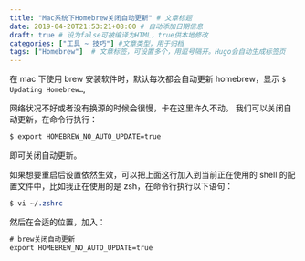 ```yaml
---
title: "Mac系统下Homebrew关闭自动更新" # 文章标题
date: 2019-04-20T21:53:21+08:00 # 自动添加日期信息
draft: true # 设为false可被编译为HTML，true供本地修改
categories: ["工具 ~ 技巧"] #文章类型，用于归档
tags: ["Homebrew"]  # 文章标签，可设置多个，用逗号隔开。Hugo会自动生成标签页
---
```


在 mac 下使用 brew 安装软件时，默认每次都会自动更新 homebrew，显示
`$ Updating Homebrew…`,

网络状况不好或者没有换源的时候会很慢，卡在这里许久不动。
我们可以关闭自动更新，在命令行执行：

```css
$ export HOMEBREW_NO_AUTO_UPDATE=true
```

即可关闭自动更新。

<!-- more -->



如果想要重启后设置依然生效，可以把上面这行加入到当前正在使用的 shell 的配置文件中，比如我正在使用的是 zsh，在命令行执行以下语句：

```css
$ vi ~/.zshrc
```

然后在合适的位置，加入：

```css
# brew关闭自动更新
export HOMEBREW_NO_AUTO_UPDATE=true
```

